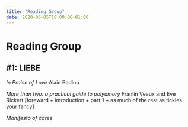```yaml
---
title: "Reading Group"
date: 2020-06-05T18:00:00+01:00
---
```


# Reading Group

## #1: LIEBE

*In Praise of Love* Alain Badiou

*More than two: a practical guide to polyamory* Franlin Veaux and Eve Rickert
[foreward + introduction + part 1 + as much of the rest as tickles your fancy]

*Manifesto of cares*
